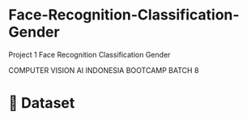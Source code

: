 # Face-Recognition-Classification-Gender
Project 1 Face Recognition Classification Gender

COMPUTER VISION AI INDONESIA BOOTCAMP BATCH 8

# 📂 Dataset

